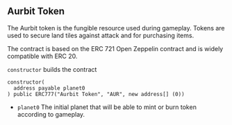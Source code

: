 ## Aurbit Token

The Aurbit token is the fungible resource used during gameplay. Tokens are used to secure land tiles against attack and for purchasing items.

The contract is based on the ERC 721 Open Zeppelin contract and is widely compatible with ERC 20.

`constructor` builds the contract

```
constructor(
  address payable planet0
) public ERC777("Aurbit Token", "AUR", new address[] (0))
```

- `planet0` The initial planet that will be able to mint or burn token according to gameplay.
